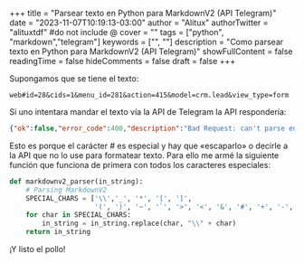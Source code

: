 +++
title = "Parsear texto en Python para MarkdownV2 (API Telegram)"
date = "2023-11-07T10:19:13-03:00"
author = "Alitux"
authorTwitter = "alituxtdf" #do not include @
cover = ""
tags = ["python", "markdown","telegram"]
keywords = ["", ""]
description = "Como parsear texto en Python para MarkdownV2 (API Telegram)"
showFullContent = false
readingTime = false
hideComments = false
draft = false
+++

Supongamos que se tiene el texto:

```code
web#id=28&cids=1&menu_id=281&action=415&model=crm.lead&view_type=form
```
Si uno intentara mandar el texto vía la API de Telegram la API respondería:
```json	
{"ok":false,"error_code":400,"description":"Bad Request: can't parse entities: Character '#' is reserved and must be escaped with the preceding '\\'"}
```

Esto es porque el carácter # es especial y hay que «escaparlo» o decirle a la API que no lo use para formatear texto. Para ello me armé la siguiente función que funciona de primera con todos los caracteres especiales:

```python
def markdownv2_parser(in_string):
    # Parsing MarkdownV2
    SPECIAL_CHARS = ['\\','_', '*', '[', ']',
                     '(', ')', '~', '`', '>', '<', '&', '#', '+', '-', '=', '|', '{', '}', '.', '!']
    for char in SPECIAL_CHARS:
        in_string = in_string.replace(char, "\\" + char)
    return in_string
```
¡Y listo el pollo!